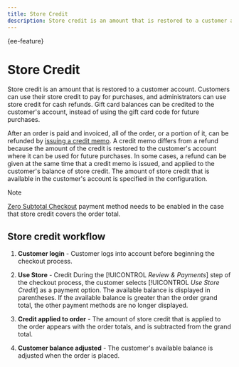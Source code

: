```yaml
---
title: Store Credit
description: Store credit is an amount that is restored to a customer account. Customers can use their store credit to pay for purchases, and administrators can use store credit for cash refunds.
---
```


{ee-feature}

# Store Credit

Store credit is an amount that is restored to a customer account. Customers can use their store credit to pay for purchases, and administrators can use store credit for cash refunds. Gift card balances can be credited to the customer's account, instead of using the gift card code for future purchases.

After an order is paid and invoiced, all of the order, or a portion of it, can be refunded by [issuing a credit memo](../stores-purchase/credit-memo-create.md). A credit memo differs from a refund because the amount of the credit is restored to the customer's account where it can be used for future purchases. In some cases, a refund can be given at the same time that a credit memo is issued, and applied to the customer's balance of store credit. The amount of store credit that is available in the customer's account is specified in the configuration.

>[!NOTE]
>
> [Zero Subtotal Checkout](../stores-purchase/zero-subtotal-checkout.md) payment method needs to be enabled in the case that store credit covers the order total.

## Store credit workflow

1. **Customer login** - Customer logs into account before beginning the checkout process.

1. **Use Store** - Credit During the [!UICONTROL _Review & Payments_] step of the checkout process, the customer selects [!UICONTROL _Use Store Credit_] as a payment option. The available balance is displayed in parentheses. If the available balance is greater than the order grand total, the other payment methods are no longer displayed.

1. **Credit applied to order** - The amount of store credit that is applied to the order appears with the order totals, and is subtracted from the grand total.

1. **Customer balance adjusted** - The customer's available balance is adjusted when the order is placed.
